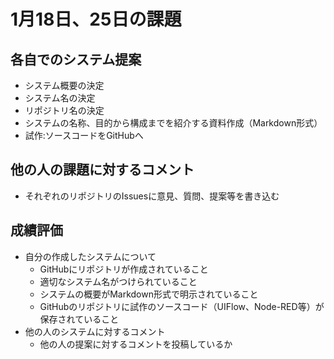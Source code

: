 # 1月18日、25日の課題
## 各自でのシステム提案
- システム概要の決定
- システム名の決定
- リポジトリ名の決定
- システムの名称、目的から構成までを紹介する資料作成（Markdown形式）
- 試作:ソースコードをGitHubへ
## 他の人の課題に対するコメント
- それぞれのリポジトリのIssuesに意見、質問、提案等を書き込む
## 成績評価
- 自分の作成したシステムについて
  - GitHubにリポジトリが作成されていること
  - 適切なシステム名がつけられていること
  - システムの概要がMarkdown形式で明示されていること
  - GitHubのリポジトリに試作のソースコード（UIFlow、Node-RED等）が保存されていること
- 他の人のシステムに対するコメント
  - 他の人の提案に対するコメントを投稿しているか
